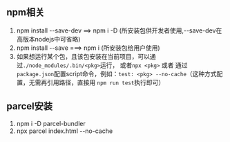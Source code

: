 ## npm相关
1. npm install --save-dev <pkg> ==> npm i -D <pkg> (所安装包供开发者使用,--save-dev在高版本nodejs中可省略)
2. npm install --save <pkg> ===> npm i <pkg> (所安装包给用户使用)
3. 如果想运行某个包，且该包安装在当前项目，可以通过`./node_modules/.bin/<pkg>`运行， 或者`npx <pkg>` 或者 通过`package.json`配置script命令，例如：`test: <pkg> --no-cache`（这种方式配置，无需再引用路径，直接用 `npm run test`执行即可）

## parcel安装
1. npm i -D parcel-bundler
2. npx parcel index.html --no-cache